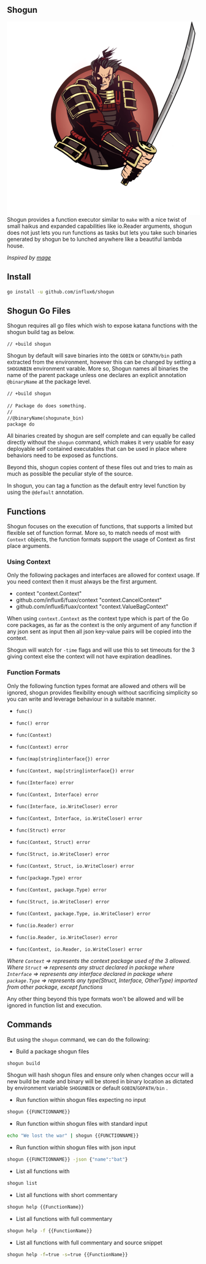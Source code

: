 Shogun
---------

![Shogun](./media/shogun.png)
Shogun provides a function executor similar to `make` with a nice twist of small haikus and expanded capabilities
like io.Reader arguments, shogun does not just lets you run functions as tasks but lets you take such binaries
generated by shogun be to lunched anywhere like a beautiful lambda house.

*Inspired by [mage](https://github.com/magefile/mage)*

## Install

```bash
go install -u github.com/influx6/shogun
```

## Shogun Go Files
Shogun requires all go files which wish to expose katana functions with the shogun build tag as below.

```
// +build shogun
```

Shogun by default will save binaries into the `GOBIN` or `GOPATH/bin` path extracted from the environment, however this can be changed by setting a `SHOGUNBIN` environment
varable. More so, Shogun names all binaries the name of the parent package unless one declares an explicit annotation `@binaryName` at the package level.

```
// +build shogun

// Package do does something.
//
//@binaryName(shogunate_bin)
package do
```

All binaries created by shogun are self complete and can equally be called directly without the `shogun` command, which makes it very usable for easy deployable self contained executables that can be used in place where behaviors need to be exposed as functions.

Beyond this, shogun copies content of these files out and tries to main as much as
possible the peculiar style of the source.

In shogun, you can tag a function as the default entry level function by using the  `@default` annotation.

## Functions

Shogun focuses on the execution of functions, that supports a limited but flexible
set of function format. More so, to match needs of most with `Context` objects, the
function formats support the usage of Context as first place arguments.

### Using Context

Only the following packages and interfaces are allowed for context usage.
If you need context then it must always be the first argument.

- context "context.Context"
- github.com/influx6/fuax/context "context.CancelContext"
- github.com/influx6/fuax/context "context.ValueBagContext"

When using `context.Context` as the context type which is part of the Go core packages, as far as the context is the only argument of any function if any json
sent as input then all json key-value pairs will be copied into the context.

Shogun will watch for `-time` flags and will use this to set timeouts for the 3
giving context else the context will not have expiration deadlines.

### Function Formats

Only the following function types format are allowed and others will be ignored, shogun provides flexibility enough without sacrificing simplicity so you can write and leverage behaviour in a suitable manner.

-	`func()`
- `func() error`

- `func(Context)`
- `func(Context) error`

- `func(map[string]interface{}) error`
- `func(Context, map[string]interface{}) error`

- `func(Interface) error`
- `func(Context, Interface) error`
- `func(Interface, io.WriteCloser) error`
- `func(Context, Interface, io.WriteCloser) error`

- `func(Struct) error`
- `func(Context, Struct) error`
- `func(Struct, io.WriteCloser) error`
- `func(Context, Struct, io.WriteCloser) error`

- `func(package.Type) error`
- `func(Context, package.Type) error`
- `func(Struct, io.WriteCloser) error`
- `func(Context, package.Type, io.WriteCloser) error`

- `func(io.Reader) error`
- `func(io.Reader, io.WriteCloser) error`
- `func(Context, io.Reader, io.WriteCloser) error`

*Where `Context` => represents the context package used of the 3 allowed.*
*Where `Struct`   => represents any struct declared in package*
*where `Interface` => represents any interface declared in package*
*where `package.Type` => represents any type(Struct, Interface, OtherType) imported from other package, except functions*

Any other thing beyond this type formats won't be allowed and will be ignored in
function list and execution.

## Commands

But using the `shogun` command, we can do the following:

- Build a package shogun files

```bash
shogun build
```

Shogun will hash shogun files and ensure only when changes occur will a new build be made and binary will be stored in binary location as dictated by environment variable `SHOGUNBIN` or default `GOBIN`/`GOPATH/bin` .

- Run function within shogun files expecting no input

```bash
shogun {{FUNCTIONNAME}}
```

- Run function within shogun files with standard input

```bash
echo "We lost the war" | shogun {{FUNCTIONNAME}}
```

- Run function within shogun files with json input

```bash
shogun {{FUNCTIONNAME}} -json {"name":"bat"}
```

- List all functions with

```bash
shogun list
```

- List all functions with short commentary

```bash
shogun help {{FunctionName}}
```

- List all functions with full commentary

```bash
shogun help -f {{FunctionName}}
```

- List all functions with full commentary and source snippet

```bash
shogun help -f=true -s=true {{FunctionName}}
```

